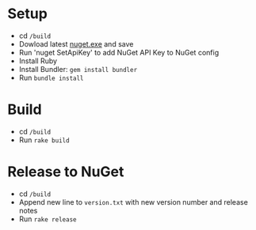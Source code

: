 
# Setup

- cd `/build`
- Dowload latest [nuget.exe](https://nuget.org/nuget.exe) and save
- Run 'nuget SetApiKey' to add NuGet API Key to NuGet config
- Install Ruby
- Install Bundler: `gem install bundler`
- Run `bundle install`

# Build

- cd `/build`
- Run `rake build`

# Release to NuGet

- cd `/build`
- Append new line to `version.txt` with new version number and release notes
- Run `rake release`

